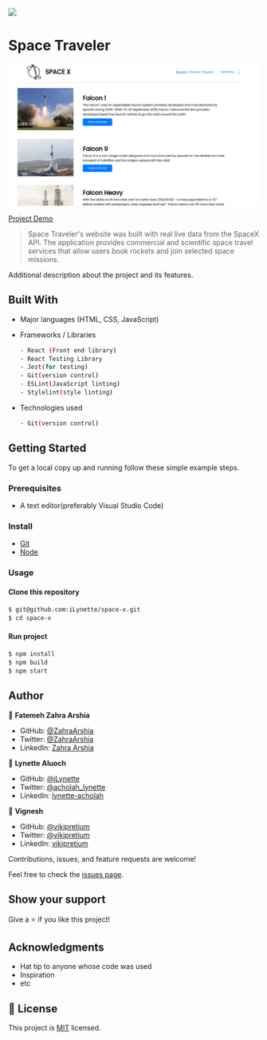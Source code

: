 ![](https://img.shields.io/badge/SpaceTraveler-violet)

# Space Traveler

![screenshot](./src/images/screenshot.png)

[Project Demo]()

> Space Traveler's website was built with real live data from the SpaceX API. The application provides commercial and scientific space travel services that allow users book rockets and join selected space missions.

Additional description about the project and its features.

## Built With

- Major languages (HTML, CSS, JavaScript)

- Frameworks / Libraries

  ```bash
  - React (Front end library)
  - React Testing Library
  - Jest(for testing)
  - Git(version control)
  - ESLint(JavaScript linting)
  - Stylelint(style linting)
  ```

- Technologies used

  ```bash
  - Git(version control)
  ```

## Getting Started

To get a local copy up and running follow these simple example steps.

### Prerequisites

- A text editor(preferably Visual Studio Code)

### Install

- [Git](https://git-scm.com/downloads)
- [Node](https://nodejs.org/en/download/)

### Usage

#### Clone this repository

```bash
$ git@github.com:iLynette/space-x.git
$ cd space-x
```

#### Run project

```bash
$ npm install
$ npm build
$ npm start
```

## Author

👤 **Fatemeh Zahra Arshia**

- GitHub: [@ZahraArshia](https://github.com/ZahraArshia)
- Twitter: [@ZahraArshia](https://twitter.com/)
- LinkedIn: [Zahra Arshia](https://www.linkedin.com/in/zahra-arshia/)

👤 **Lynette Aluoch**

- GitHub: [@iLynette](https://github.com/iLynette)
- Twitter: [@acholah_lynette](https://twitter.com/acholah_lynette)
- LinkedIn: [lynette-acholah](https://linkedin.com/in/lynette-acholah)

👤 **Vignesh**

- GitHub: [@vikipretium](https://github.com/vikipretium)
- Twitter: [@vikipretium](https://twitter.com/vikipretium)
- LinkedIn: [vikipretium](https://linkedin.com/in/vikipretium)

Contributions, issues, and feature requests are welcome!

Feel free to check the [issues page](../../issues/).

## Show your support

Give a ⭐️ if you like this project!

## Acknowledgments

- Hat tip to anyone whose code was used
- Inspiration
- etc

## 📝 License

This project is [MIT](./MIT.md) licensed.
